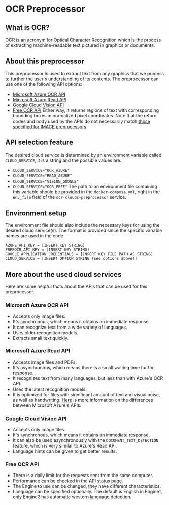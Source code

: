 # OCR Preprocessor
## What is OCR?
OCR is an acronym for Optical Character Recognition which is the process of extracting machine-readable text pictured in graphics or documents.
## About this preprocessor
This preprocessor is used to extract text from any graphics that we process to further the user's understanding of its contents.
The preprocessor can use one of the following API options:
* [Microsoft Azure OCR API](https://westus.dev.cognitive.microsoft.com/docs/services/computer-vision-v3-2/operations/56f91f2e778daf14a499f20d)
* [Microsoft Azure Read API](https://learn.microsoft.com/en-us/azure/cognitive-services/computer-vision/how-to/call-read-api)
* [Google Cloud Vision API](https://cloud.google.com/vision/docs/ocr)
* [Free OCR API](https://ocr.space/OCRAPI)
Either way, it returns regions of text with corresponding bounding boxes in normalized pixel coordinates.
Note that the return codes and body used by the APIs do not necessarily match [those specified for IMAGE preprocessors](https://github.com/Shared-Reality-Lab/IMAGE-server/wiki/2.-Handlers,-Preprocessors-and-Services#preprocessors=).
## API selection feature
The desired cloud service is determined by an environment variable called `CLOUD_SERVICE`, it is a string and the possible values are:
* `CLOUD_SERVICE="OCR_AZURE"`
* `CLOUD_SERVICE="READ_AZURE"`
* `CLOUD_SERVICE="VISION_GOOGLE"`
* `CLOUD_SERVICE="OCR_FREE"`
The path to an environment file containing this variable should be provided in the `docker-compose.yml`, right in the `env_file` field of the `ocr-clouds-preprocessor` service.
## Environment setup
The environment file should also include the necessary keys for using the desired cloud service(s). The format is provided since the specific variable names are used in the code.
```
AZURE_API_KEY = [INSERT KEY STRING]
FREEOCR_API_KEY = [INSERT KEY STRING]
GOOGLE_APPLICATION_CREDENTIALS = [INSERT KEY FILE PATH AS STRING]
CLOUD_SERVICE = [INSERT OPTION STRING (see options above)]
```
## More about the used cloud services
Here are some helpful facts about the APIs that can be used for this preprocessor.
### Microsoft Azure OCR API
* Accepts only image files.
* It's synchronous, which means it obtains an immediate response.
* It can recognize text from a wide variety of languages.
* Uses older recognition models.
* Extracts small text quickly.
### Microsoft Azure Read API
* Accepts image files and PDFs.
* It's asynchronous, which means there is a small waiting time for the response.
* It recognizes text from many languages, but less than with Azure's OCR API.
* Uses the latest recognition models.
* It is optimized for files with significant amount of text and visual noise, as well as handwriting.
[Here](https://learn.microsoft.com/en-us/training/modules/read-text-computer-vision/2-ocr-azure) is more information on the differences between Microsoft Azure's APIs.
### Google Cloud Vision API
* Accepts only image files.
* It's synchronous, which means it obtains an immediate response.
* It can also be used asynchronously with the `DOCUMENT_TEXT_DETECTION` feature, which is very similar to Azure's Read API.
* Language hints can be given to get better results.
### Free OCR API
* There is a daily limit for the requests sent from the same computer.
* Performance can be checked in the API status page.
* The Engine to use can be changed, they have different characteristics.
* Language can be specified optionally. The default is English in Engine1, only Engine2 has automatic western language detection.